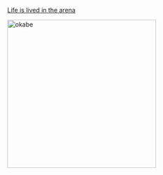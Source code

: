 [Life is lived in the arena](https://www.youtube.com/watch?v=M-maB5ERURg&ab_channel=Naval)

<img src="https://media1.tenor.com/m/-782mBJ3aDQAAAAC/okabe-rintaro.gif" alt="okabe" width="340" />
